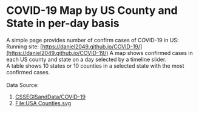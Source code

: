 # COVID-19 Map by US County and State in per-day basis
A simple page provides number of confirm cases of COVID-19 in US:\
Running site: [https://daniel2049.github.io/COVID-19/](https://daniel2049.github.io/COVID-19/)
A map shows confirmed cases in each US county and state on a day selected by a timeline slider.\
A table shows 10 states or 10 counties in a selected state with the most confirmed cases.\
\
Data Source:
1) [CSSEGISandData/COVID-19](https://github.com/CSSEGISandData/COVID-19)
2) [File:USA Counties.svg](https://commons.wikimedia.org/wiki/File:USA_Counties.svg)
